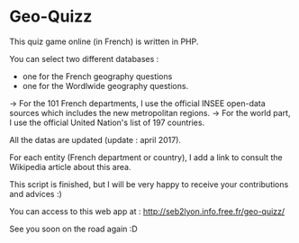 # Geo-Quizz
This quiz game online (in French) is written in PHP. 

You can select two different databases : 
  - one for the French geography questions 
  - one for the Wordlwide geography questions.

-> For the 101 French departments, I use the official INSEE open-data sources which includes the new metropolitan regions.
-> For the world part, I use the official United Nation's list of 197 countries.

All the datas are updated (update : april 2017).

For each entity (French department or country), I add a link to consult the Wikipedia article about this area.

This script is finished, but I will be very happy to receive your contributions and advices :)

You can access to this web app at : http://seb2lyon.info.free.fr/geo-quizz/

See you soon on the road again :D
